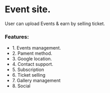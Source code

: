 <h1>Event site.</h1>
<p>User can upload Events & earn by selling ticket.</p>

<h3>Features:</h3>
<ul>
  <li>1. Events management.</li>
  <li>2. Pament method.</li>
  <li>3. Google location.</li>
  <li>4. Contact support.</li>
  <li>5. Subscription</li>
  <li>6. Ticket selling</li>
  <li>7. Gallery management</li>
  <li>8. Social</li>
</ul>
